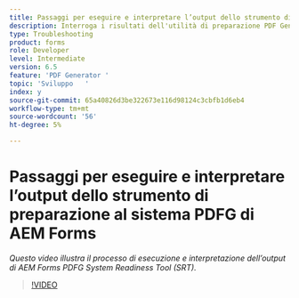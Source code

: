 ```yaml
---
title: Passaggi per eseguire e interpretare l’output dello strumento di preparazione al sistema PDFG di AEM Forms
description: Interroga i risultati dell'utilità di preparazione PDF Generator.
type: Troubleshooting
product: forms
role: Developer
level: Intermediate
version: 6.5
feature: 'PDF Generator '
topic: 'Sviluppo   '
index: y
source-git-commit: 65a40826d3be322673e116d98124c3cbfb1d6eb4
workflow-type: tm+mt
source-wordcount: '56'
ht-degree: 5%

---
```



# Passaggi per eseguire e interpretare l’output dello strumento di preparazione al sistema PDFG di AEM Forms

*Questo video illustra il processo di esecuzione e interpretazione dell’output di AEM Forms PDFG System Readiness Tool (SRT).*

>[!VIDEO](https://video.tv.adobe.com/v/335543?quality=9&learn=on)





